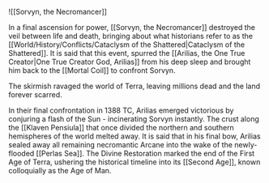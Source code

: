 ![[Sorvyn, the Necromancer]] 

In a final ascension for power, [[Sorvyn, the Necromancer]] destroyed the veil between life and death, bringing about what historians refer to as the [[World/History/Conflicts/Cataclysm of the Shattered|Cataclysm of the Shattered]]. It is said that this event, spurred the [[Arilias, the One True Creator|One True Creator God, Arilias]] from his deep sleep and brought him back to the [[Mortal Coil]] to confront Sorvyn.

The skirmish ravaged the world of Terra, leaving millions dead and the land forever scarred.

In their final confrontation in 1388 TC, Arilias emerged victorious by conjuring a flash of the Sun - incinerating Sorvyn instantly. The crust along the [[Klaven Pensiula]] that once divided the northern and southern hemispheres of the world melted away. It is said that in his final bow, Arilias sealed away all remaining necromantic Arcane into the wake of the newly-flooded [[Perlas Sea]]. The Divine Restoration marked the end of the First Age of Terra, ushering the historical timeline into its [[Second Age]], known colloquially as the Age of Man.